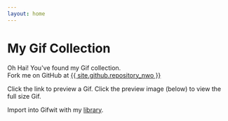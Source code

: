 ```yaml
---
layout: home
---
```


# My Gif Collection

<p>Oh Hai! You've found my Gif collection. <br>Fork me on GitHub at <a href="{{ site.github.repository_url }}">{{ site.github.repository_nwo }}</a> </p>

<p>Click the link to preview a Gif. Click the preview image (below) to view the full size Gif.</p>

<p>Import into Gifwit with my <a href="library.gifwit">library</a>.</p>
